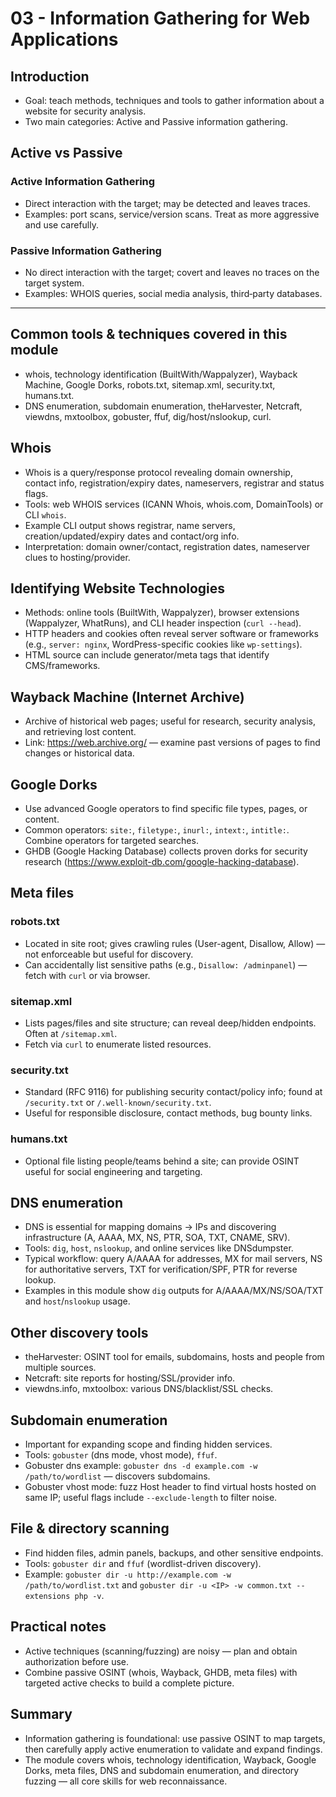 # 03 - Information Gathering for Web Applications

## Introduction

- Goal: teach methods, techniques and tools to gather information about a website for security analysis.
- Two main categories: Active and Passive information gathering.

## Active vs Passive

### Active Information Gathering
- Direct interaction with the target; may be detected and leaves traces.
- Examples: port scans, service/version scans. Treat as more aggressive and use carefully.

### Passive Information Gathering
- No direct interaction with the target; covert and leaves no traces on the target system.
- Examples: WHOIS queries, social media analysis, third‑party databases.

---

## Common tools & techniques covered in this module
- whois, technology identification (BuiltWith/Wappalyzer), Wayback Machine, Google Dorks, robots.txt, sitemap.xml, security.txt, humans.txt.
- DNS enumeration, subdomain enumeration, theHarvester, Netcraft, viewdns, mxtoolbox, gobuster, ffuf, dig/host/nslookup, curl.

## Whois

- Whois is a query/response protocol revealing domain ownership, contact info, registration/expiry dates, nameservers, registrar and status flags.
- Tools: web WHOIS services (ICANN Whois, whois.com, DomainTools) or CLI `whois`.
- Example CLI output shows registrar, name servers, creation/updated/expiry dates and contact/org info.
- Interpretation: domain owner/contact, registration dates, nameserver clues to hosting/provider.

## Identifying Website Technologies

- Methods: online tools (BuiltWith, Wappalyzer), browser extensions (Wappalyzer, WhatRuns), and CLI header inspection (`curl --head`).
- HTTP headers and cookies often reveal server software or frameworks (e.g., `server: nginx`, WordPress-specific cookies like `wp-settings`).
- HTML source can include generator/meta tags that identify CMS/frameworks.

## Wayback Machine (Internet Archive)

- Archive of historical web pages; useful for research, security analysis, and retrieving lost content.
- Link: https://web.archive.org/ — examine past versions of pages to find changes or historical data.

## Google Dorks

- Use advanced Google operators to find specific file types, pages, or content.
- Common operators: `site:`, `filetype:`, `inurl:`, `intext:`, `intitle:`. Combine operators for targeted searches.
- GHDB (Google Hacking Database) collects proven dorks for security research (https://www.exploit-db.com/google-hacking-database).

## Meta files

### robots.txt
- Located in site root; gives crawling rules (User-agent, Disallow, Allow) — not enforceable but useful for discovery.
- Can accidentally list sensitive paths (e.g., `Disallow: /adminpanel`) — fetch with `curl` or via browser.

### sitemap.xml
- Lists pages/files and site structure; can reveal deep/hidden endpoints. Often at `/sitemap.xml`.
- Fetch via `curl` to enumerate listed resources.

### security.txt
- Standard (RFC 9116) for publishing security contact/policy info; found at `/security.txt` or `/.well-known/security.txt`.
- Useful for responsible disclosure, contact methods, bug bounty links.

### humans.txt
- Optional file listing people/teams behind a site; can provide OSINT useful for social engineering and targeting.

## DNS enumeration

- DNS is essential for mapping domains → IPs and discovering infrastructure (A, AAAA, MX, NS, PTR, SOA, TXT, CNAME, SRV).
- Tools: `dig`, `host`, `nslookup`, and online services like DNSdumpster.
- Typical workflow: query A/AAAA for addresses, MX for mail servers, NS for authoritative servers, TXT for verification/SPF, PTR for reverse lookup.
- Examples in this module show `dig` outputs for A/AAAA/MX/NS/SOA/TXT and `host`/`nslookup` usage.

## Other discovery tools

- theHarvester: OSINT tool for emails, subdomains, hosts and people from multiple sources.
- Netcraft: site reports for hosting/SSL/provider info.
- viewdns.info, mxtoolbox: various DNS/blacklist/SSL checks.

## Subdomain enumeration

- Important for expanding scope and finding hidden services.
- Tools: `gobuster` (dns mode, vhost mode), `ffuf`.
- Gobuster dns example: `gobuster dns -d example.com -w /path/to/wordlist` — discovers subdomains.
- Gobuster vhost mode: fuzz Host header to find virtual hosts hosted on same IP; useful flags include `--exclude-length` to filter noise.

## File & directory scanning

- Find hidden files, admin panels, backups, and other sensitive endpoints.
- Tools: `gobuster dir` and `ffuf` (wordlist-driven discovery).
- Example: `gobuster dir -u http://example.com -w /path/to/wordlist.txt` and `gobuster dir -u <IP> -w common.txt --extensions php -v`.

## Practical notes

- Active techniques (scanning/fuzzing) are noisy — plan and obtain authorization before use.
- Combine passive OSINT (whois, Wayback, GHDB, meta files) with targeted active checks to build a complete picture.

## Summary

- Information gathering is foundational: use passive OSINT to map targets, then carefully apply active enumeration to validate and expand findings.
- The module covers whois, technology identification, Wayback, Google Dorks, meta files, DNS and subdomain enumeration, and directory fuzzing — all core skills for web reconnaissance.


